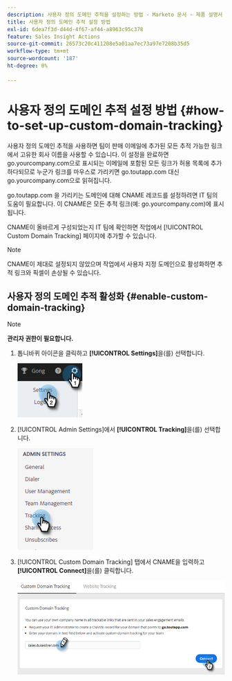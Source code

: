 ```yaml
---
description: 사용자 정의 도메인 추적을 설정하는 방법 - Marketo 문서 - 제품 설명서
title: 사용자 정의 도메인 추적 설정 방법
exl-id: 6dea7f3d-d44d-4f67-af44-a8963c95c378
feature: Sales Insight Actions
source-git-commit: 26573c20c411208e5a01aa7ec73a97e7208b35d5
workflow-type: tm+mt
source-wordcount: '187'
ht-degree: 0%

---
```


# 사용자 정의 도메인 추적 설정 방법 {#how-to-set-up-custom-domain-tracking}

사용자 정의 도메인 추적을 사용하면 팀이 판매 이메일에 추가된 모든 추적 가능한 링크에서 고유한 회사 이름을 사용할 수 있습니다. 이 설정을 완료하면 go.yourcompany.com으로 표시되는 이메일에 포함된 모든 링크가 허용 목록에 추가하다되므로 누군가 링크를 마우스로 가리키면 go.toutapp.com 대신 go.yourcompany.com으로 읽혀집니다.

go.toutapp.com 을 가리키는 도메인에 대해 CNAME 레코드를 설정하려면 IT 팀의 도움이 필요합니다. 이 CNAME은 모든 추적 링크(예: go.yourcompany.com)에 표시됩니다.

CNAME이 올바르게 구성되었는지 IT 팀에 확인하면 작업에서 [!UICONTROL Custom Domain Tracking] 페이지에 추가할 수 있습니다.

>[!NOTE]
>
>CNAME이 제대로 설정되지 않았으며 작업에서 사용자 지정 도메인으로 활성화하면 추적 링크와 픽셀이 손상될 수 있습니다.

## 사용자 정의 도메인 추적 활성화 {#enable-custom-domain-tracking}

>[!NOTE]
>
>**관리자 권한이 필요합니다.**

1. 톱니바퀴 아이콘을 클릭하고 **[!UICONTROL Settings]**&#x200B;을(를) 선택합니다.

   ![](assets/how-to-set-up-custom-domain-tracking-1.png)

1. [!UICONTROL Admin Settings]에서 **[!UICONTROL Tracking]**&#x200B;을(를) 선택합니다.

   ![](assets/how-to-set-up-custom-domain-tracking-2.png)

1. [!UICONTROL Custom Domain Tracking] 탭에서 CNAME을 입력하고 **[!UICONTROL Connect]**&#x200B;을(를) 클릭합니다.

   ![](assets/how-to-set-up-custom-domain-tracking-3.png)
